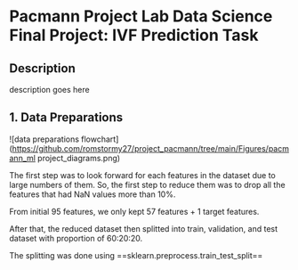 # Pacmann Project Lab Data Science Final Project: IVF Prediction Task

## Description
description goes here

## 1. Data Preparations

![data preparations flowchart](https://github.com/romstormy27/project_pacmann/tree/main/Figures/pacmann_ml project_diagrams.png)

The first step was to look forward for each features in the dataset due to large numbers of them.
So, the first step to reduce them was to drop all the features that had NaN values more than 10%.

From initial 95 features, we only kept 57 features + 1 target features.

After that, the reduced dataset then splitted into train, validation, and test dataset with proportion of 60:20:20.

The splitting was done using ==sklearn.preprocess.train_test_split==